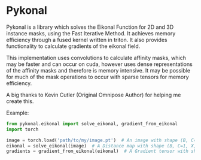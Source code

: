 # Pykonal 

Pykonal is a library which solves the Eikonal Function for 2D and 3D instance masks, using the Fast Iterative Method. 
It achieves memory efficiency through a fused kernel written in triton. 
It also provides functionality to calculate gradients of the eikonal field. 

This implementation uses convolutions to calculate affinity masks, which may be faster and
can occur on cuda, however uses dense representations of the affinity masks and therefore is 
memory intensive. It may be possible for much of the mask operations to occur with sparse tensors
for memory efficiency. 

A big thanks to Kevin Cutler (Original Omnipose Author) for helping me create this. 

Example:

```python
from pykonal.eikonal import solve_eikonal, gradient_from_eikonal
import torch

image = torch.load('path/to/my/image.pt')  # An image with shape (B, C=1, X, Y, Z)
eikonal = solve_eikonal(image)  # A Distance map with shape (B, C=1, X, Y, Z)
gradients = gradient_from_eikonal(eikonal)  # A Gradient tensor with shape (B, C=3, X, Y, Z)
```

